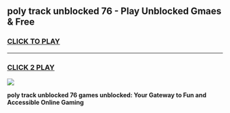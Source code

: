 
## poly track unblocked 76 - Play Unblocked Gmaes & Free
<h3>
<a href="https://news.freeplayer.one?title=poly_track_unblocked_76&ref=23F">CLICK TO PLAY</a></h3>
<hr>

<h3>
<a href="https://news.freeplayer.one?title=poly_track_unblocked_76&ref=23F">CLICK 2 PLAY</a>
  
</h3>

<a href="https://news.freeplayer.one?title=poly_track_unblocked_76&ref=23F/"><img src="https://clearcache.store/games.png"></a>


**poly track unblocked 76 games unblocked: Your Gateway to Fun and Accessible Online Gaming**
